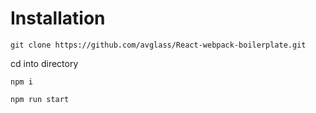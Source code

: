 # Installation

`git clone https://github.com/avglass/React-webpack-boilerplate.git`

cd into directory

`npm i`

`npm run start`
